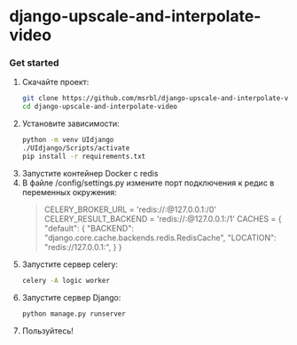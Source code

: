 # django-upscale-and-interpolate-video

### Get started

1. Скачайте проект:
    ```bash
    git clone https://github.com/msrbl/django-upscale-and-interpolate-video
    cd django-upscale-and-interpolate-video
2. Установите зависимости:
    ```bash
    python -m venv UIdjango
    ./UIdjango/Scripts/activate
    pip install -r requirements.txt
3. Запустите контейнер Docker с redis
4. В файле /config/settings.py измените порт подключения к редис в переменных окружения:
    > CELERY_BROKER_URL = 'redis://<user>:<pass>@127.0.0.1:<port>/0'
    > CELERY_RESULT_BACKEND = 'redis://<user>:<pass>@127.0.0.1:<port>/1'
    > CACHES = {
    >   "default": {
    >       "BACKEND": "django.core.cache.backends.redis.RedisCache",
    >       "LOCATION": "redis://127.0.0.1:<port>",
    >   }
    > }
5. Запустите сервер celery:
    ```bash
    celery -A logic worker
6. Запустите сервер Django:
    ```bash
    python manage.py runserver
7. Пользуйтесь!
